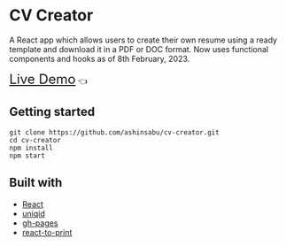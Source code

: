 # CV Creator

A React app which allows users to create their own resume using a ready template and download it in a PDF or DOC format.
Now uses functional components and hooks as of 8th February, 2023.

<a href="https://ashinsabu.github.io/cv-creator/" target="_blank" style="font-size: 24px;">Live Demo</a> :point_left:

## Getting started

```
git clone https://github.com/ashinsabu/cv-creator.git
cd cv-creator
npm install
npm start
```

## Built with

- [React](https://reactjs.org/)
- [uniqid](https://www.npmjs.com/package/uniqid)
- [gh-pages](https://www.npmjs.com/package/gh-pages)
- [react-to-print](https://github.com/gregnb/react-to-print)

